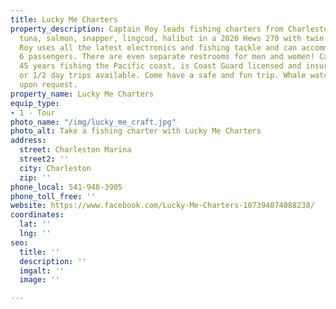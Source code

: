 ```yaml
---
title: Lucky Me Charters
property_description: Captain Roy leads fishing charters from Charleston Marina for
  tuna, salmon, snapper, lingcod, halibut in a 2020 Hews 270 with twin 200hp. Captain
  Roy uses all the latest electronics and fishing tackle and can accommodate up to
  6 passengers. There are even separate restrooms for men and women! Captain Roy has
  45 years fishing the Pacific coast, is Coast Guard licensed and insured. All day
  or 1/2 day trips available. Come have a safe and fun trip. Whale watching trips
  upon request.
property_name: Lucky Me Charters
equip_type:
- 1 - Tour
photo_name: "/img/lucky_me_craft.jpg"
photo_alt: Take a fishing charter with Lucky Me Charters
address:
  street: Charleston Marina
  street2: ''
  city: Charleston
  zip: ''
phone_local: 541-948-3905
phone_toll_free: ''
website: https://www.facebook.com/Lucky-Me-Charters-107394074088238/
coordinates:
  lat: ''
  lng: ''
seo:
  title: ''
  description: ''
  imgalt: ''
  image: ''

---
```

